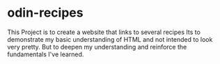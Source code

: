 # odin-recipes
This Project is to create a website that links to several recipes
Its to demonstrate my basic understanding of HTML and not intended to look very pretty. But to deepen my understanding and
reinforce the fundamentals I've learned.